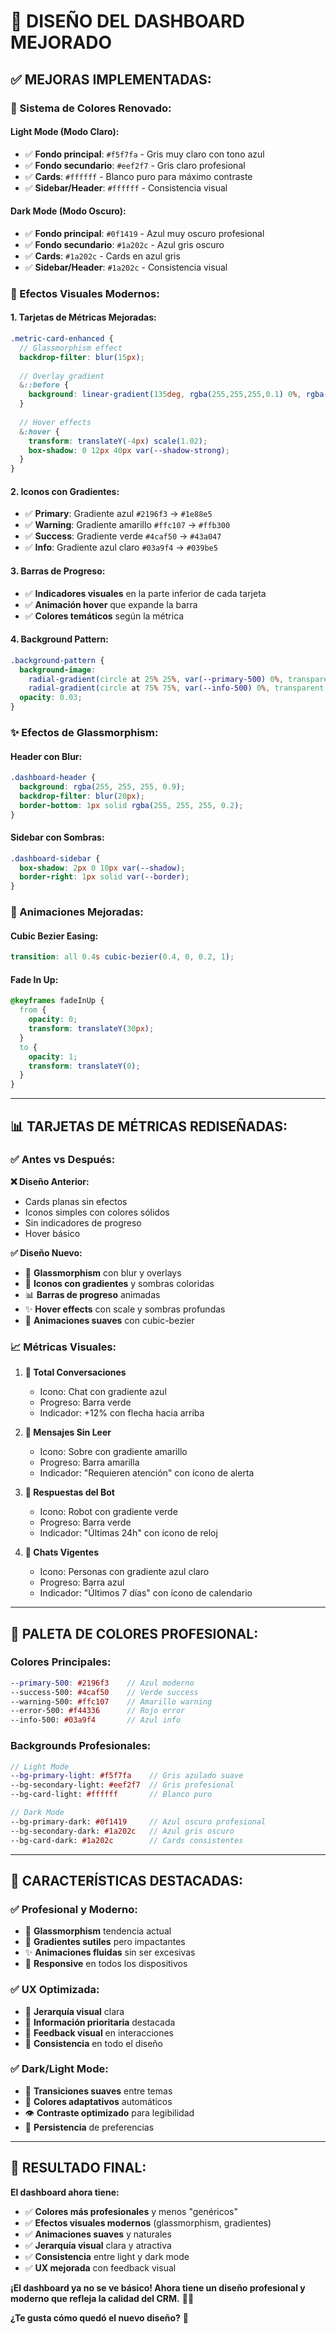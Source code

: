 # 🎨 **DISEÑO DEL DASHBOARD MEJORADO**

## ✅ **MEJORAS IMPLEMENTADAS:**

### **🎨 Sistema de Colores Renovado:**

#### **Light Mode (Modo Claro):**
- ✅ **Fondo principal**: `#f5f7fa` - Gris muy claro con tono azul
- ✅ **Fondo secundario**: `#eef2f7` - Gris claro profesional  
- ✅ **Cards**: `#ffffff` - Blanco puro para máximo contraste
- ✅ **Sidebar/Header**: `#ffffff` - Consistencia visual

#### **Dark Mode (Modo Oscuro):**
- ✅ **Fondo principal**: `#0f1419` - Azul muy oscuro profesional
- ✅ **Fondo secundario**: `#1a202c` - Azul gris oscuro
- ✅ **Cards**: `#1a202c` - Cards en azul gris
- ✅ **Sidebar/Header**: `#1a202c` - Consistencia visual

### **🚀 Efectos Visuales Modernos:**

#### **1. Tarjetas de Métricas Mejoradas:**
```scss
.metric-card-enhanced {
  // Glassmorphism effect
  backdrop-filter: blur(15px);
  
  // Overlay gradient
  &::before {
    background: linear-gradient(135deg, rgba(255,255,255,0.1) 0%, rgba(255,255,255,0.05) 100%);
  }
  
  // Hover effects
  &:hover {
    transform: translateY(-4px) scale(1.02);
    box-shadow: 0 12px 40px var(--shadow-strong);
  }
}
```

#### **2. Iconos con Gradientes:**
- ✅ **Primary**: Gradiente azul `#2196f3` → `#1e88e5`
- ✅ **Warning**: Gradiente amarillo `#ffc107` → `#ffb300`
- ✅ **Success**: Gradiente verde `#4caf50` → `#43a047`
- ✅ **Info**: Gradiente azul claro `#03a9f4` → `#039be5`

#### **3. Barras de Progreso:**
- ✅ **Indicadores visuales** en la parte inferior de cada tarjeta
- ✅ **Animación hover** que expande la barra
- ✅ **Colores temáticos** según la métrica

#### **4. Background Pattern:**
```scss
.background-pattern {
  background-image: 
    radial-gradient(circle at 25% 25%, var(--primary-500) 0%, transparent 50%),
    radial-gradient(circle at 75% 75%, var(--info-500) 0%, transparent 50%);
  opacity: 0.03;
}
```

### **✨ Efectos de Glassmorphism:**

#### **Header con Blur:**
```scss
.dashboard-header {
  background: rgba(255, 255, 255, 0.9);
  backdrop-filter: blur(20px);
  border-bottom: 1px solid rgba(255, 255, 255, 0.2);
}
```

#### **Sidebar con Sombras:**
```scss
.dashboard-sidebar {
  box-shadow: 2px 0 10px var(--shadow);
  border-right: 1px solid var(--border);
}
```

### **🎯 Animaciones Mejoradas:**

#### **Cubic Bezier Easing:**
```scss
transition: all 0.4s cubic-bezier(0.4, 0, 0.2, 1);
```

#### **Fade In Up:**
```scss
@keyframes fadeInUp {
  from { 
    opacity: 0; 
    transform: translateY(30px);
  }
  to { 
    opacity: 1; 
    transform: translateY(0);
  }
}
```

---

## 📊 **TARJETAS DE MÉTRICAS REDISEÑADAS:**

### **✅ Antes vs Después:**

**❌ Diseño Anterior:**
- Cards planas sin efectos
- Iconos simples con colores sólidos
- Sin indicadores de progreso
- Hover básico

**✅ Diseño Nuevo:**
- 🎨 **Glassmorphism** con blur y overlays
- 🌈 **Iconos con gradientes** y sombras coloridas
- 📊 **Barras de progreso** animadas
- ✨ **Hover effects** con scale y sombras profundas
- 🔄 **Animaciones suaves** con cubic-bezier

### **📈 Métricas Visuales:**

1. **💬 Total Conversaciones**
   - Icono: Chat con gradiente azul
   - Progreso: Barra verde
   - Indicador: +12% con flecha hacia arriba

2. **📧 Mensajes Sin Leer**
   - Icono: Sobre con gradiente amarillo
   - Progreso: Barra amarilla
   - Indicador: "Requieren atención" con ícono de alerta

3. **🤖 Respuestas del Bot**
   - Icono: Robot con gradiente verde
   - Progreso: Barra verde
   - Indicador: "Últimas 24h" con ícono de reloj

4. **👥 Chats Vigentes**
   - Icono: Personas con gradiente azul claro
   - Progreso: Barra azul
   - Indicador: "Últimos 7 días" con ícono de calendario

---

## 🌈 **PALETA DE COLORES PROFESIONAL:**

### **Colores Principales:**
```scss
--primary-500: #2196f3    // Azul moderno
--success-500: #4caf50    // Verde success
--warning-500: #ffc107    // Amarillo warning  
--error-500: #f44336      // Rojo error
--info-500: #03a9f4       // Azul info
```

### **Backgrounds Profesionales:**
```scss
// Light Mode
--bg-primary-light: #f5f7fa    // Gris azulado suave
--bg-secondary-light: #eef2f7  // Gris profesional
--bg-card-light: #ffffff       // Blanco puro

// Dark Mode  
--bg-primary-dark: #0f1419     // Azul oscuro profesional
--bg-secondary-dark: #1a202c   // Azul gris oscuro
--bg-card-dark: #1a202c        // Cards consistentes
```

---

## 🎯 **CARACTERÍSTICAS DESTACADAS:**

### **✅ Profesional y Moderno:**
- 🎨 **Glassmorphism** tendencia actual
- 🌈 **Gradientes sutiles** pero impactantes
- ✨ **Animaciones fluidas** sin ser excesivas
- 📱 **Responsive** en todos los dispositivos

### **✅ UX Optimizada:**
- 👀 **Jerarquía visual** clara
- 🎯 **Información prioritaria** destacada
- 🔄 **Feedback visual** en interacciones
- 🎨 **Consistencia** en todo el diseño

### **✅ Dark/Light Mode:**
- 🌙 **Transiciones suaves** entre temas
- 🎨 **Colores adaptativos** automáticos
- 👁️ **Contraste optimizado** para legibilidad
- 💾 **Persistencia** de preferencias

---

## 🚀 **RESULTADO FINAL:**

**El dashboard ahora tiene:**
- ✅ **Colores más profesionales** y menos "genéricos"
- ✅ **Efectos visuales modernos** (glassmorphism, gradientes)
- ✅ **Animaciones suaves** y naturales
- ✅ **Jerarquía visual** clara y atractiva
- ✅ **Consistencia** entre light y dark mode
- ✅ **UX mejorada** con feedback visual

**¡El dashboard ya no se ve básico! Ahora tiene un diseño profesional y moderno que refleja la calidad del CRM.** 🎉✨

**¿Te gusta cómo quedó el nuevo diseño?** 🚀
